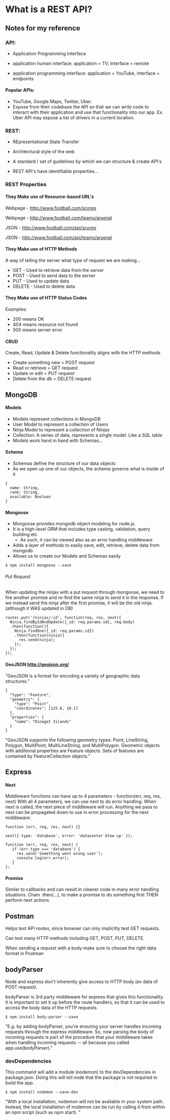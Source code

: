 # What is a REST API?

## Notes for my reference

### API:
- Application Programming Interface

- application human interface: application = TV, interface = remote
- application programming interface: application = YouTube, interface = endpoints

#### Popular APIs:
- YouTube, Google Maps, Twitter, Uber.
- Expose from their codebase the API so that we can write code to interact with their application and use that functionality into our app. Ex. Uber API may expose a list of drivers in a current location.

### REST:
- REpresentational State Transfer

- Architectural style of the web
- A standard / set of guidelines by which we can structure & create API's
- REST API's have identifiable properties...

### REST Properties

#### They Make use of Resource-based URL's

Webpage - http://www.football.com/scores

Webpage - http://www.football.com/teams/arsenal

JSON - http://www.football.com/api/scores

JSON - http://www.football.com/api/teams/arsenal

#### They Make use of HTTP Methods
A way of telling the server what type of request we are making...

- GET - Used to retrieve data from the server
- POST - Used to send data to the server
- PUT - Used to update data
- DELETE - Used to delete data

#### They Make use of HTTP Status Codes
Examples:

- 200 means OK
- 404 means resource not found
- 500 means server error

#### CRUD

Create, Read, Update & Delete functionality aligns with the HTTP methods

- Create something new = POST request
- Read or retrieve = GET request
- Update or edit = PUT request
- Delete from the db = DELETE request

## MongoDB

#### Models

- Models represent collections in MongoDB
- User Model to represent a collection of Users
- Ninja Model to represent a collection of Ninjas
- Collection: A series of data, represents a single model. Like a SQL table
- Models work hand in hand with Schemas...

#### Schema

- Schemas define the structure of our data objects
- As we open up one of our objects, the schema governs what is inside of it

```
{
  name: String,
  rank: String,
  available: Boolean
}
```

#### Mongoose

- Mongoose provides mongodb object modeling for node.js.
- It is a high-level ORM that includes type casting, validation, query building etc
  * As such, it can be viewed also as an error handling middleware
- Adds a layer of methods to easily save, edit, retrieve, delete data from mongodb
- Allows us to create our Models and Schemas easily

```
$ npm install mongoose --save
```

###### Put Request

When updating the ninjas with a put request through mongoose, we need to fire another
promise and re-find the same ninja to send it in the response. If we instead send the
ninja after the first promise, it will be the old ninja. (although it WAS updated in DB)

```
router.put('/ninjas/:id', function(req, res, next){
  Ninja.findByIdAndUpdate({_id: req.params.id}, req.body)
  .then(function(){
    Ninja.findOne({_id: req.params.id})
    .then(function(ninja){
      res.send(ninja);
    });
  });
});
```

#### GeoJSON  http://geojson.org/

"GeoJSON is a format for encoding a variety of geographic data structures."
```
{
  "type": "Feature",
  "geometry": {
    "type": "Point",
    "coordinates": [125.6, 10.1]
  },
  "properties": {
    "name": "Dinagat Islands"
  }
}
```
"GeoJSON supports the following geometry types: Point, LineString, Polygon, MultiPoint, MultiLineString, and MultiPolygon. Geometric objects with additional properties are Feature objects. Sets of features are contained by FeatureCollection objects."

## Express

#### Next

Middleware functions can have up to 4 parameters - function(err, req, res, next)
With all 4 parameters, we can use next to do error handling. When next is called,
the next piece of middleware will run. Anything we pass to next can be propagated
down to use in error processing for the next middleware:

```
function (err, req, res, next) {}

next({ type: 'database', error: 'datacenter blew up' });

function (err, req, res, next) {
   if (err.type === 'database') {
     res.send('Something went wrong user');
     console.log(err.error);
   }
};
```

#### Promise

Similar to callbacks and can result in cleaner code in many error handling situations.
Chain .then(...), to make a promise to do something first THEN perform next actions

## Postman

Helps test API routes, since browser can only implicitly test GET requests.

Can test many HTTP methods including GET, POST, PUT, DELETE.

When sending a request with a body make sure to choose the right data format in Postman

## bodyParser

Node and express don't inherently give access to HTTP body (ex data of POST request).

bodyParser is 3rd party middleware for express that gives this functionality.
It is important to set it up before the route handlers, so that it can be used to
access the body data of the HTTP requests.

```
$ npm install body-parser --save
```

"E.g. by adding bodyParser, you're ensuring your server handles incoming requests through the express middleware. So, now parsing the body of incoming requests is part of the procedure that your middleware takes when handling incoming requests -- all because you called app.use(bodyParser)."

### devDependencies

This command will add a module (nodemon) to the devDependencies in package.json.
Doing this will tell node that the package is not required to build the app.

```
$ npm install nodemon --save-dev
```

"With a local installation, nodemon will not be available in your system path. Instead, the local installation of nodemon can be run by calling it from within an npm script (such as npm start). "
